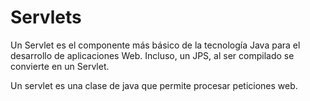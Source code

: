 # Servlets

Un Servlet es el componente más básico de la tecnología Java para el desarrollo de aplicaciones Web.
Incluso, un JPS, al ser compilado se convierte en un Servlet.

Un servlet es una clase de java que permite procesar peticiones web.


